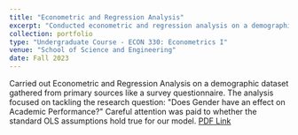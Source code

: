 ```yaml
---
title: "Econometric and Regression Analysis"
excerpt: "Conducted econometric and regression analysis on a demographic dataset to investigate the effect of gender on academic performance."
collection: portfolio
type: "Undergraduate Course - ECON 330: Econometrics I"
venue: "School of Science and Engineering"
date: Fall 2023
---
```


Carried out Econometric and Regression Analysis on a demographic dataset gathered from primary sources like a survey questionnaire. The analysis focused on tackling the research question: "Does Gender have an effect on Academic Performance?" Careful attention was paid to whether the standard OLS assumptions hold true for our model. [PDF Link](https://drive.google.com/file/d/17-xRgDDOToNxLPrDkfdH9LXif8W1puty/view?usp=sharing)
